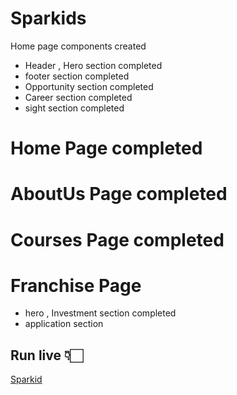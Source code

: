 # Sparkids

Home page components created
  
- Header , Hero section completed
- footer section completed
- Opportunity section completed
- Career section completed
- sight section completed

# Home Page completed

# AboutUs Page completed

# Courses Page completed

# Franchise Page
- hero , Investment section completed
- application section

## Run live 👇🏻
[Sparkid](https://AmullyaPatil.github.io/Sparkids)
